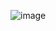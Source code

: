 ![image](https://s3.amazonaws.com/media.skillcrush.com/skillcrush/wp-content/uploads/2017/03/FrontEndDev_Infographic.jpg)
